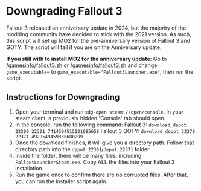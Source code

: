 # Downgrading Fallout 3

Fallout 3 released an anniversary update in 2024, but the majority of the modding community have decided to stick with the 2021 version.
As such, this script will set up MO2 for the pre-anniversary version of Fallout 3 and GOTY. The script will fail if you are on the Anniversary update.

**If you still with to install MO2 for the anniversary update:** Go to [/gamesinfo/fallout3.sh](../gamesinfo/fallout3_goty.sh) or [/gamesinfo/fallout3.sh](../gamesinfo/fallout3_goty.sh) and change `game_executable=` to `game_executable="Fallout3Launcher.exe"`, then run the script.

## Instructions for Downgrading

1. Open your terminal and run `xdg-open steam://open/console`. In your steam client, a previously hidden 'Console' tab should open.
2. In the console, run the following command: 
   Fallout 3: `download_depot 22300 22301 7414504515121985658`
   Fallout 3 GOTY: `download_depot 22370 22371 4929549459338680299`
3. Once the download finishes, it will give you a directory path. Follow that directory path into the `depot_22301`/`depot_22371` folder
4. Inside the folder, there will be many files, including `FalloutLauncherSteam.exe`. Copy ALL the files into your Fallout 3 installation.
5. Run the game once to confirm there are no corrupted files. After that, you can run the installer script again.